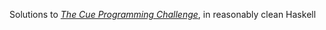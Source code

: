 Solutions to [*The Cue Programming Challenge*](http://challenge.cueup.com/), in reasonably clean Haskell
